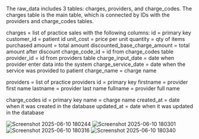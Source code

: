 The raw_data includes 3 tables: charges, providers, and charge_codes. The charges table is the main table, which is connected by IDs with the providers and charge_codes tables.


сharges = list of practice sales with the following columns:
id = primary key 
customer_id = patient id
unit_cost = price per unit 
quantity = qty of items purchased
amount = total amount 
discounted_base_charge_amount = total amount after discount 
charge_code_id = id from charge_codes table 
provider_id = id from providers table 
charge_input_date = date when provider enter data into the system 
charge_service_date = date when the service was provided to patient
charge_name = charge name 

providers = list of practice providers 
id = primary key
firstname = provider first name
lastname = provider last name 
fullname = provider full name

charge_codes 
id = primary key
name = charge name
created_at = date when it was created in the database
updated_at = date when it was updated in the database 

![Screenshot 2025-06-10 180244](https://github.com/user-attachments/assets/77f02907-ab89-4a2e-98d0-205368905bb4)
![Screenshot 2025-06-10 180301](https://github.com/user-attachments/assets/dae50422-038a-49e1-8fdb-7a69bb97d981)
![Screenshot 2025-06-10 180316](https://github.com/user-attachments/assets/787b4dea-f732-4d96-ad8d-2bc67c44b269)
![Screenshot 2025-06-10 180340](https://github.com/user-attachments/assets/7d078ba7-b246-42f7-956d-699ac6781d07)

